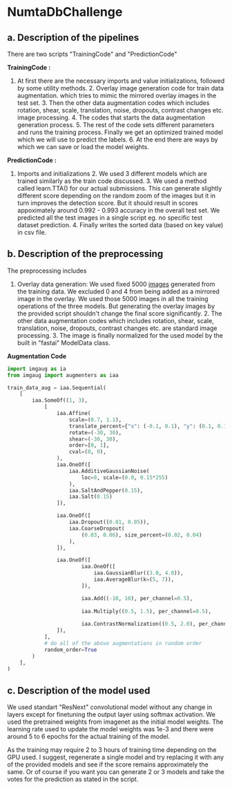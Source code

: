 # NumtaDbChallenge

a. Description of the pipelines
-------------------------------

There are two scripts "TrainingCode" and "PredictionCode"

**TrainingCode :**
	
  1. At first there are the necessary imports and value initializations, followed by some utility methods.
	2. Overlay image generation code for train data augmentation. which tries to mimic the mirrored overlay images in the test set.
	3. Then the other data augmentation codes which includes rotation, shear, scale, translation, noise, dropouts, contrast changes etc. image processing.
	4. The codes that starts the data augmentation generation process.
	5. The rest of the code sets different parameters and runs the training process. Finally we get an optimized trained model which we will use to predict the labels.
	6. At the end there are ways by which we can save or load the model weights.

**PredictionCode :**
	
  1. Imports and initializations
	2. We used 3 different models which are trained similarly as the train code discussed.
	3. We used a method called learn.TTA() for our actual submissions. This can generate slightly different score depending on the random zoom of the images but it in turn improves the detection score. But it should result in scores appoximately around 0.992 - 0.993 accuracy in the overall test set. We predicted all the test images in a single script eg. no specific test dataset prediction.
	4. Finally writes the sorted data (based on key value) in csv file.


b. Description of the preprocessing
-----------------------------------

The preprocessing includes
	
  1. Overlay data generation: We used fixed 5000 [images](https://drive.google.com/open?id=1k_oD7gfcBiAjFlFoJZZjdva0D_nmWz5v) generated from the training data. We excluded 0 and 4 from being added as a mirrored image in the overlay. We used those 5000 images in all the training operations of the three models. But generating the overlay images by the provided script shouldn't change the final score significantly.
	2. The other data augmentation codes which includes rotation, shear, scale, translation, noise, dropouts, contrast changes etc. are standard image processing.
	3. The image is finally normalized for the used model by the built in "fastai" ModelData class.

**Augmentation Code**
```python
import imgaug as ia
from imgaug import augmenters as iaa

train_data_aug = iaa.Sequential(
    [
        iaa.SomeOf((1, 3),
            [
                iaa.Affine(
                    scale=(0.7, 1.1),
                    translate_percent={"x": (-0.1, 0.1), "y": (0.1, 0.1)},
                    rotate=(-30, 30),
                    shear=(-30, 30),
                    order=[0, 1],
                    cval=(0, 0),
                ),
                iaa.OneOf([
                    iaa.AdditiveGaussianNoise(
                        loc=0, scale=(0.0, 0.15*255)
                    ),
                    iaa.SaltAndPepper(0.15),
                    iaa.Salt(0.15)
                ]),

                iaa.OneOf([
                    iaa.Dropout((0.01, 0.05)),
                    iaa.CoarseDropout(
                        (0.03, 0.06), size_percent=(0.02, 0.04)
                    ),
                ]),

                iaa.OneOf([
                        iaa.OneOf([
                            iaa.GaussianBlur((3.0, 4.0)),
                            iaa.AverageBlur(k=(5, 7)),
                        ]),

                        iaa.Add((-10, 10), per_channel=0.5),
                    
                        iaa.Multiply((0.5, 1.5), per_channel=0.5),
                        
                        iaa.ContrastNormalization((0.5, 2.0), per_channel=0.5),
                ]),
            ],
            # do all of the above augmentations in random order
            random_order=True
        )
    ],
)
```

c. Description of the model used
--------------------------------
We used standart "ResNext" convolutional model without any change in layers except for finetuning the output layer using softmax activation. We used the pretrained weights from imagenet as the initial model weights. The learning rate used to update the model weights was 1e-3 and there were around 5 to 6 epochs for the actual training of the model.

As the training may require 2 to 3 hours of training time depending on the GPU used. I suggest, regenerate a single model and try replacing it with any of the provided models and see if the score remains approximately the same. Or of course if you want you can generate 2 or 3 models and take the votes for the prediction as stated in the script.
